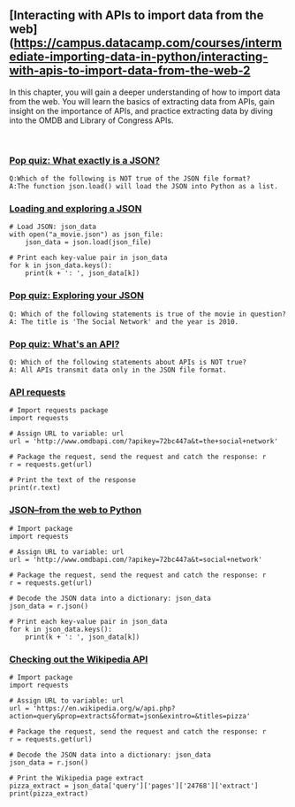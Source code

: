 ## [Interacting with APIs to import data from the web](https://campus.datacamp.com/courses/intermediate-importing-data-in-python/interacting-with-apis-to-import-data-from-the-web-2

In this chapter, you will gain a deeper understanding of how to import data from the web. You will learn the basics of extracting data from APIs, gain insight on the importance of APIs, and practice extracting data by diving into the OMDB and Library of Congress APIs.

<br>

### [Pop quiz: What exactly is a JSON?](https://campus.datacamp.com/courses/intermediate-importing-data-in-python/interacting-with-apis-to-import-data-from-the-web-2?ex=2)

```
Q:Which of the following is NOT true of the JSON file format?
A:The function json.load() will load the JSON into Python as a list.
```

### [Loading and exploring a JSON](https://campus.datacamp.com/courses/intermediate-importing-data-in-python/interacting-with-apis-to-import-data-from-the-web-2?ex=3)

```
# Load JSON: json_data
with open("a_movie.json") as json_file:
    json_data = json.load(json_file)

# Print each key-value pair in json_data
for k in json_data.keys():
    print(k + ': ', json_data[k])
```

### [Pop quiz: Exploring your JSON](https://campus.datacamp.com/courses/intermediate-importing-data-in-python/interacting-with-apis-to-import-data-from-the-web-2?ex=4)

```
Q: Which of the following statements is true of the movie in question?
A: The title is 'The Social Network' and the year is 2010.
```

### [Pop quiz: What's an API?](https://campus.datacamp.com/courses/intermediate-importing-data-in-python/interacting-with-apis-to-import-data-from-the-web-2?ex=6)

```
Q: Which of the following statements about APIs is NOT true?
A: All APIs transmit data only in the JSON file format.
```

### [API requests](https://campus.datacamp.com/courses/intermediate-importing-data-in-python/interacting-with-apis-to-import-data-from-the-web-2?ex=7)

```
# Import requests package
import requests

# Assign URL to variable: url
url = 'http://www.omdbapi.com/?apikey=72bc447a&t=the+social+network'

# Package the request, send the request and catch the response: r
r = requests.get(url)

# Print the text of the response
print(r.text)
```

### [JSON–from the web to Python](https://campus.datacamp.com/courses/intermediate-importing-data-in-python/interacting-with-apis-to-import-data-from-the-web-2?ex=8)

```
# Import package
import requests

# Assign URL to variable: url
url = 'http://www.omdbapi.com/?apikey=72bc447a&t=social+network'

# Package the request, send the request and catch the response: r
r = requests.get(url)

# Decode the JSON data into a dictionary: json_data
json_data = r.json()

# Print each key-value pair in json_data
for k in json_data.keys():
    print(k + ': ', json_data[k])

```

### [Checking out the Wikipedia API](https://campus.datacamp.com/courses/intermediate-importing-data-in-python/interacting-with-apis-to-import-data-from-the-web-2?ex=9)

```
# Import package
import requests

# Assign URL to variable: url
url = 'https://en.wikipedia.org/w/api.php?action=query&prop=extracts&format=json&exintro=&titles=pizza'

# Package the request, send the request and catch the response: r
r = requests.get(url)

# Decode the JSON data into a dictionary: json_data
json_data = r.json()

# Print the Wikipedia page extract
pizza_extract = json_data['query']['pages']['24768']['extract']
print(pizza_extract)
```